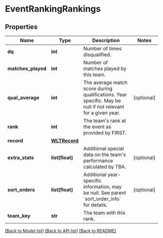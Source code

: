 # EventRankingRankings

## Properties
Name | Type | Description | Notes
------------ | ------------- | ------------- | -------------
**dq** | **int** | Number of times disqualified. | 
**matches_played** | **int** | Number of matches played by this team. | 
**qual_average** | **int** | The average match score during qualifications. Year specific. May be null if not relevant for a given year. | [optional] 
**rank** | **int** | The team&#39;s rank at the event as provided by FIRST. | 
**record** | [**WLTRecord**](WLTRecord.md) |  | 
**extra_stats** | **list[float]** | Additional special data on the team&#39;s performance calculated by TBA. | [optional] 
**sort_orders** | **list[float]** | Additional year-specific information, may be null. See parent &#x60;sort_order_info&#x60; for details. | [optional] 
**team_key** | **str** | The team with this rank. | 

[[Back to Model list]](../README.md#documentation-for-models) [[Back to API list]](../README.md#documentation-for-api-endpoints) [[Back to README]](../README.md)


